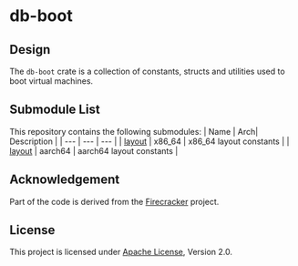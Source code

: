 # db-boot

## Design

The `db-boot` crate is a collection of constants, structs and utilities used to boot virtual machines.

## Submodule List

This repository contains the following submodules:
| Name | Arch| Description |
| --- | --- | --- |
| [layout](src/x86_64/layout.rs) | x86_64 | x86_64 layout constants |
| [layout](src/aarch64/layout.rs/) | aarch64 | aarch64 layout constants |

## Acknowledgement

Part of the code is derived from the [Firecracker](https://github.com/firecracker-microvm/firecracker) project.

## License

This project is licensed under [Apache License](http://www.apache.org/licenses/LICENSE-2.0), Version 2.0.
